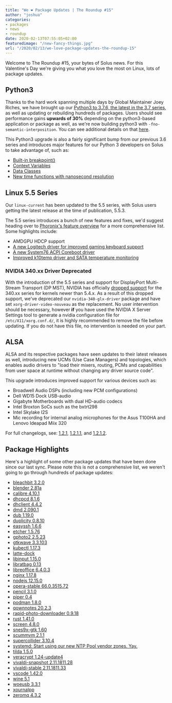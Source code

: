 ```yaml
---
title: "We ❤️ Package Updates | The Roundup #15"
author: "joshua"
categories:
- packages
- news
- roundup
date: 2020-02-13T07:55:05+02:00
featuredimage: "/new-fancy-things.jpg"
url: "/2020/02/13/we-love-package-updates-the-roundup-15"
---
```


Welcome to The Roundup #15, your bytes of Solus news. For this Valentine's Day we're giving you what you love the most on Linux, lots of package updates.

<!--more-->

## Python3

Thanks to the hard work spanning multiple days by Global Maintainer Joey Riches, we have brought up our [Python3 to 3.7.6, the latest in the 3.7 series](https://dev.getsol.us/T6817), as well as updating or rebuilding hundreds of packages. Users should see performance gains **upwards of 30%** depending on the python3-based application or package as well, as we're now building python3 with `-fno-semantic-interposition`. You can see additional details on that [here](https://fedoraproject.org/wiki/Changes/PythonNoSemanticInterpositionSpeedup#Benefit_to_Fedora).

This Python3 upgrade is also a fairly significant bump from our previous 3.6 series and introduces major features for our Python 3 developers on Solus to take advantage of, such as:

- [Built-in breakpoint()](https://www.python.org/dev/peps/pep-0553/)
- [Context Variables](https://www.python.org/dev/peps/pep-0567/)
- [Data Classes](https://www.python.org/dev/peps/pep-0557/)
- [New time functions with nanosecond resolution](https://www.python.org/dev/peps/pep-0564/)

## Linux 5.5 Series

Our `linux-current` has been updated to the 5.5 series, with Solus users getting the latest release at the time of publication, 5.5.3.

The 5.5 series introduces a bunch of new features and fixes, we'd suggest heading over to [Phoronix's feature overview](https://www.phoronix.com/scan.php?page=article&item=linux-55-features&num=1) for a more comprehensive list. Some highlights include:

- AMDGPU HDCP support
- [A new Logitech driver for improved gaming keyboard support](https://www.phoronix.com/scan.php?page=news_item&px=Linux-5.5-HID-Improvements)
- [A new System76 ACPI Coreboot driver](https://www.phoronix.com/scan.php?page=news_item&px=Linux-5.5-x86-Platform-Improve)
- [Improved k10temp driver and SATA temperature monitoring](https://www.phoronix.com/scan.php?page=news_item&px=Linux-5.6-HWMON-Changes)

### NVIDIA 340.xx Driver Deprecated

With the introduction of the 5.5 series and support for DisplayPort Multi-Stream Transport (DP MST), NVIDIA has officially [dropped support](https://nvidia.custhelp.com/app/answers/detail/a_id/3142/~/support-timeframes-for-unix-legacy-gpu-releases) for the 340.xx series for kernels newer than 5.4.x. As a result of this dropped support, we've deprecated our `nvidia-340-glx-driver` package and have set `xorg-driver-video-nouveau` as the replacement. No user intervention should be necessary, however **if** you have used the NVIDIA X Server Settings tool to generate a nvidia configuration file for `/etc/X11/xorg.conf.d/`, it is highly recommended to remove the file before updating. If you do not have this file, no intervention is needed on your part.

## ALSA

ALSA and its respective packages have seen updates to their latest releases as well, introducing new UCMs (Use Case Managers) and topologies, which enables audio drivers to "load their mixers, routing, PCMs and capabilities from user space at runtime without changing any driver source code".

This upgrade introduces improved support for various devices such as:

- Broadwell Audio DSPs (including new PCM configurations)
- Dell WD15 Dock USB-audio
- Gigabyte Motherboards with dual HD-audio codecs
- Intel Broxton SoCs such as the bxtrt298
- Intel Skylake I2S
- Mic recording for internal analog microphones for the Asus T100HA and Lenovo Ideapad Miix 320

For full changelogs, see: [1.2.1](https://alsa-project.org/wiki/Changes_v1.1.9_v1.2.1), [1.2.1.1](https://alsa-project.org/wiki/Changes_v1.2.1_v1.2.1.1), and [1.2.1.2](https://alsa-project.org/wiki/Changes_v1.2.1.1_v1.2.1.2).

## Package Highlights

Here's a highlight of some other package updates that have been done since our last sync. Please note this is not a comprehensive list, we weren't going to go through hundreds of package updates:

- [bleachbit 3.2.0](https://dev.getsol.us/R436:2419b95648b734a9eb6f08ae30088d93b0bddd34)
- [blender 2.81a](https://dev.getsol.us/R437:d93dce4b0da0706de2b8b43bf7fa62d20dff0d72)
- [calibre 4.10.1](https://dev.getsol.us/R485:4cc9f45a9bf09ac2802b33ec962b263938139f42)
- [dhcpcd 8.1.6](https://dev.getsol.us/R619:cdc142118ecd467a8359bfc7b93507a6f5bf79e2)
- [dhclient 4.4.2](https://dev.getsol.us/R618:199b6eedfcd5244082f9cb5cab6612892f207b31)
- [dmd 2.090.1](https://dev.getsol.us/R638:98ca98b9daeb5cd735cab2d9f0ec57db108c8b9d)
- [dub 1.19.0](https://dev.getsol.us/R668:60d181880d04db6f8935f4e485ecfbce62e33b94)
- [duplicity 0.8.10](https://dev.getsol.us/R672:740ee8dae4e73da3d4c8c767553125e7e6ca3a63)
- [easyssh 1.6.6](https://dev.getsol.us/R4413:dc571b2164a0ca83449be5b7c499023dd72464c3)
- [etcher 1.5.76](https://dev.getsol.us/R3610:4f798ac701f9d36e910d7ad48f0a4b2130b98927)
- [gphoto2 2.5.23](https://dev.getsol.us/R3985:001aad3368859f5bff250edcf67ab1b6d2aaf8ef)
- [gtkwave 3.3.103](https://dev.getsol.us/R4210:c705da7daec93f0add16eeaecbf3db3f1e30247c)
- [kubectl 1.17.3](https://dev.getsol.us/R4352:a066ddff9a42e437611eac2524fc956b48c3ff5e)
- [latte-dock](https://dev.getsol.us/R4030:e41d087b34ce5d6a5f4a0b2a18a221d4b20a7771)
- [libinput 1.15.0](https://dev.getsol.us/R1743:cfc0ce08e096feaf306324b549655ceb610dfbf2)
- [libratbag 0.13](https://dev.getsol.us/R3780:9d559a47aeb3bc4b9ff974bda5d551528c37dbb8)
- [libreoffice 6.4.0.3](https://dev.getsol.us/R1835:26c4a984fe5b73890c5ba2cda2e05b8f11362a50)
- [nginx 1.17.8](https://dev.getsol.us/R2166:d4ac0e02a2389fa30cf5c019181e8f60df6a4040)
- [nodejs 12.15.0](https://dev.getsol.us/R2177:226c1ad4136ef8402411ba33308de01b082f994f)
- [opera-stable 66.0.3515.72](https://dev.getsol.us/R2263:40756d725eb99b406b610dcc3e8b284d1d468918)
- [pencil 3.1.0](https://dev.getsol.us/R3747:bb9ba86478e5f64904ba67c0e4ce90bf9f63fb79)
- [piper 0.4](https://dev.getsol.us/R3781:df3868b61df52c37c5549b68f3151d64ebe278fe)
- [podman 1.8.0](https://dev.getsol.us/R4790:b007c0916a268acdde4437b05500f35fd80ea67e)
- [qownnotes 20.2.3](https://dev.getsol.us/R2730:a4a37a1dda98e70d35c5113d285c3d160e9ca539)
- [rapid-photo-downloader 0.9.18](https://dev.getsol.us/R2785:3eff51ad8639ec15a7bf4c2fbb7d741cac736adc)
- [rust 1.41.0](https://dev.getsol.us/R2839:b6dbdb4d697745fbbb938d563f09ec7e3aa4f84d)
- [screen 4.8.0](https://dev.getsol.us/R2859:6101f7117643c99f8909bc247d61610f3b1acc19)
- [snes9x-gtk 1.60](https://dev.getsol.us/R2920:71936bcf8bedb39ce052f5c6a2964bdd890a9828)
- [scummvm 2.1.1](https://dev.getsol.us/R2865:1d1ee86239425c1488f85b7edf4c8897fc735350)
- [supercollider 3.10.4](https://dev.getsol.us/R4550:bd24e390fb77cda8cd466835e10762e954cfa3b7)
- [systemd: Start using our new NTP Pool vendor zones. Yay.](https://dev.getsol.us/R2999:25787c1e38142c7a7be4ecf326f970e80aa271da)
- [tilda 1.5.0](https://dev.getsol.us/R3038:91c3d27d92ef116ab32a4a68f85d683d7e065234)
- [veracrypt 1.24-update4](https://dev.getsol.us/R3118:b756a8fca7746fe7deea8f30ce5a596c688f7beb)
- [vivaldi-snapshot 2.11.1811.28](https://dev.getsol.us/R3138:4b23b2c8b9dbcc7f9baa5badfb31a062a8ff695c)
- [vivaldi-stable 2.11.1811.33](https://dev.getsol.us/R3139:743dc2afb111121be99ce52f97114c8905c2d7c1)
- [vscode 1.42.0](https://dev.getsol.us/R3148:7148cc71e4fd3a527d8b3d9ce573c6637a849bbc)
- [wine 5.1](https://dev.getsol.us/R3169:252dd8f9a6b3d5925786568f6762e6d776ff680c)
- [woeusb 3.3.1](https://dev.getsol.us/R3806:262a66963cc0a412d8cf0b54d84df60aa7715174)
- [xournalpp](https://dev.getsol.us/R4810:bef4b35fdea9996c74ca7eea3def42d9a0d7589a)
- [zeromq 4.3.2](https://dev.getsol.us/R3321:240e2a19dcd86d93be5b89d0a670119d61c416ff)